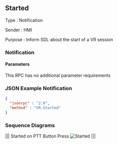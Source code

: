 ## Started

Type
: Notification

Sender
: HMI

Purpose
: Inform SDL about the start of a VR session

### Notification

#### Parameters

This RPC has no additional parameter requirements

### JSON Example Notification

```json
{
  "jsonrpc" : "2.0",
  "method" : "VR.Started"
}
```

### Sequence Diagrams
|||
Started on PTT Button Press
![Started](./assets/Started.png)
|||